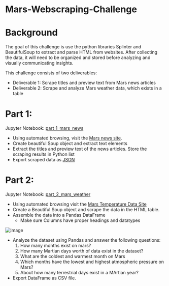 # Mars-Webscraping-Challenge
# Background
The goal of this challenge is use the python libraries Splinter and BeautifulSoup to extract and parse HTML from websites. After collecting the data, it will need to be organized and stored before analyzing and visually communicating insights.

This challenge consists of two deliverables:
  * Deliverable 1: Scrape titles and preview text from Mars news articles
  * Deliverable 2: Scrape and analyze Mars weather data, which exists in a table
  
# Part 1:
Jupyter Notebook: [part_1_mars_news](https://github.com/StanJohn04/Mars-Webscraping-Challenge/blob/main/MarsData/part_1_mars_news.ipynb)

  * Using automated browsing, visit the [Mars news site](https://static.bc-edx.com/data/web/mars_news/index.html).
  * Create beautiful Soup object and extract text elements
  * Extract the titles and preview text of the news articles. Store the scraping results in Python list
  * Export scraped data as [JSON](https://github.com/StanJohn04/Mars-Webscraping-Challenge/blob/main/MarsData/Resources/mars_news.json)

# Part 2:
Jupyter Notebook: [part_2_mars_weather](https://github.com/StanJohn04/Mars-Webscraping-Challenge/blob/main/MarsData/part_2_mars_weather.ipynb)

 * Using automated browsing visit the [Mars Temperature Data Site](https://static.bc-edx.com/data/web/mars_facts/temperature.html)
 * Create a Beautiful Soup object and scrape the data in the HTML table.
 * Assemble the data into a Pandas DataFrame
   * Make sure Columns have proper headings and datatypes

![image](https://user-images.githubusercontent.com/121142680/235781278-a978efe7-9c71-433e-8230-16a856fc6bae.png)
 
 * Analyze the dataset using Pandas and answer the following questions:
   1. How many months exist on mars?
   2. How many Martian days worth of data exist in the dataset?
   3. What are the coldest and warmest month on Mars
   4. Which months have the lowest and highest atmospheric pressure on Mars?
   5. About how many terrestrial days exist in a MArtian year?
 * Export DataFrame as CSV file.
 
